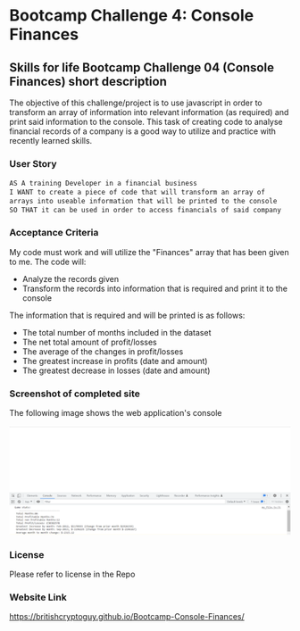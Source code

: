 # Bootcamp Challenge 4: Console Finances

## Skills for life Bootcamp Challenge 04 (Console Finances) short description

The objective of this challenge/project is to use javascript in order to transform an array of information into relevant information (as required) and print said information to the console. This task of creating code to analyse financial records of a company is a good way to utilize and practice with recently learned skills.

### User Story

```
AS A training Developer in a financial business
I WANT to create a piece of code that will transform an array of arrays into useable information that will be printed to the console
SO THAT it can be used in order to access financials of said company
```

### Acceptance Criteria

My code must work and will utilize the "Finances" array that has been given to me. The code will:

- Analyze the records given
- Transform the records into information that is required and print it to the console

The information that is required and will be printed is as follows:

- The total number of months included in the dataset
- The net total amount of profit/losses
- The average of the changes in profit/losses
- The greatest increase in profits (date and amount)
- The greatest decrease in losses (date and amount)

### Screenshot of completed site

The following image shows the web application's console

![The screenshot displays the websites blank page with the console open displaying the information required](css/Images/Console-finances.png)

### License

Please refer to license in the Repo

### Website Link

https://britishcryptoguy.github.io/Bootcamp-Console-Finances/
